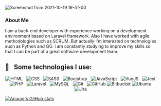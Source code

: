 ![Screenshot from 2021-10-19 19-51-00](https://user-images.githubusercontent.com/60891375/138010099-7e9e440b-d6ab-4be4-b1b1-b8b25b818558.png)

### About Me
I am a back-end developer with experience working on a development environment based on Laravel framework. Also I have worked with agile methodologies such as SCRUM. But actually I'm interested on technologies such as Python and GO. I am constantly studying to improve my skills so that I can be part of a great software development team.

## 🎯 &nbsp;&nbsp;Some technologies I use:
<p align="center">
  <img src="https://img.shields.io/badge/HTML5-E34F26?style=for-the-badge&logo=html5&logoColor=white" alt="HTML" />&nbsp;&nbsp;
  <img src="https://img.shields.io/badge/CSS3-1572B6?style=for-the-badge&logo=css3&logoColor=white" alt="CSS" />&nbsp;&nbsp;
  <img src="https://img.shields.io/badge/Sass-CC6699?style=for-the-badge&logo=sass&logoColor=white" alt="SASS" />&nbsp;&nbsp;
  <img src="https://img.shields.io/badge/Bootstrap-563D7C?style=for-the-badge&logo=bootstrap&logoColor=white" alt="Bootstrap" />&nbsp;&nbsp;
  <img src="https://img.shields.io/badge/JavaScript-323330?style=for-the-badge&logo=javascript&logoColor=F7DF1E" alt="JavaScript" />&nbsp;&nbsp;
  <img src="https://img.shields.io/badge/Vue.js-35495E?style=for-the-badge&logo=vuedotjs&logoColor=4FC08D" alt="VueJS" />&nbsp;&nbsp;
  <img src="https://img.shields.io/badge/Jest-C21325?style=for-the-badge&logo=jest&logoColor=white" alt="Jest" />&nbsp;&nbsp;
  <img src="https://img.shields.io/badge/PHP-777BB4?style=for-the-badge&logo=php&logoColor=white" alt="PHP" />&nbsp;&nbsp;
  <img src="https://img.shields.io/badge/Laravel-FF2D20?style=for-the-badge&logo=laravel&logoColor=white" alt="Laravel" />&nbsp;&nbsp;
  <img src="https://img.shields.io/badge/MySQL-00000F?style=for-the-badge&logo=mysql&logoColor=white" alt="MySQL" />&nbsp;&nbsp;
  <img src="https://img.shields.io/badge/Git-F05032?style=for-the-badge&logo=git&logoColor=white" alt="Git" />&nbsp;&nbsp;
  <img src="https://img.shields.io/badge/github%20-%23000.svg?&style=for-the-badge&logo=github&logoColor=white" alt="GitHub" />
  <img src="https://img.shields.io/badge/Bitbucket-0747a6?style=for-the-badge&logo=bitbucket&logoColor=white" alt="Bitbucket" />
  <img src="https://img.shields.io/badge/Ubuntu-E95420?style=for-the-badge&logo=ubuntu&logoColor=white" alt="Ubuntu" />&nbsp;&nbsp;
  <img src="https://img.shields.io/badge/Jira-0052CC?style=for-the-badge&logo=Jira&logoColor=white" alt="Jira" />&nbsp;&nbsp;  
</p>

[![Anurag's GitHub stats](https://github-readme-stats.vercel.app/api?username=2gmurillo)](https://github.com/anuraghazra/github-readme-stats)
